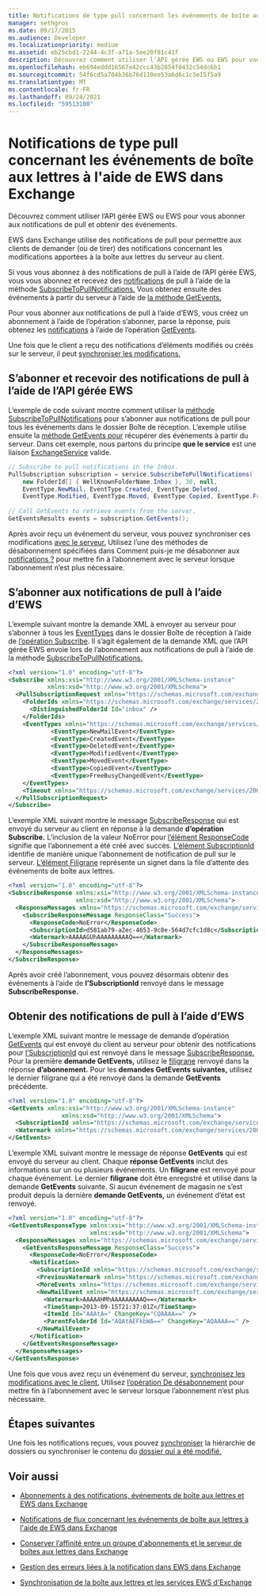 ```yaml
---
title: Notifications de type pull concernant les événements de boîte aux lettres à l'aide de EWS dans Exchange
manager: sethgros
ms.date: 09/17/2015
ms.audience: Developer
ms.localizationpriority: medium
ms.assetid: eb25cbd1-2244-4c3f-a71a-5ee20f81c41f
description: Découvrez comment utiliser l’API gérée EWS ou EWS pour vous abonner aux notifications de pull et obtenir des événements.
ms.openlocfilehash: eb694eddd16567e42ccc43b2854f0432c54dc6b1
ms.sourcegitcommit: 54f6cd5a704b36b76d110ee53a6d6c1c3e15f5a9
ms.translationtype: MT
ms.contentlocale: fr-FR
ms.lasthandoff: 09/24/2021
ms.locfileid: "59513100"
---
```

# <a name="pull-notifications-about-mailbox-events-by-using-ews-in-exchange"></a>Notifications de type pull concernant les événements de boîte aux lettres à l'aide de EWS dans Exchange

Découvrez comment utiliser l’API gérée EWS ou EWS pour vous abonner aux notifications de pull et obtenir des événements.
  
EWS dans Exchange utilise des notifications de pull pour permettre aux clients de demander (ou de tirer) des notifications concernant les modifications apportées à la boîte aux lettres du serveur au client.
  
Si vous vous abonnez à des notifications de pull à l’aide de l’API gérée EWS, vous vous abonnez et recevez des [notifications](how-to-pull-notifications-about-mailbox-events-by-using-ews-in-exchange.md#bk_cepullewsma) de pull à l’aide de la méthode [SubscribeToPullNotifications.](https://msdn.microsoft.com/library/microsoft.exchange.webservices.data.exchangeservice.subscribetopullnotifications%28v=exchg.80%29.aspx) Vous obtenez ensuite des événements à partir du serveur à l’aide de [la méthode GetEvents.](https://msdn.microsoft.com/library/microsoft.exchange.webservices.data.pullsubscription.getevents%28v=exchg.80%29.aspx) 
  
Pour vous abonner aux notifications de [](how-to-pull-notifications-about-mailbox-events-by-using-ews-in-exchange.md#bk_cepullews) pull à l’aide d’EWS, vous créez un abonnement à l’aide de l’opération s’abonner, [](https://msdn.microsoft.com/library/f17c3d08-c79e-41f1-ba31-6e41e7aafd87%28Office.15%29.aspx)parse la réponse, puis obtenez les [notifications](how-to-pull-notifications-about-mailbox-events-by-using-ews-in-exchange.md#bk_getpull) à l’aide de l’opération [GetEvents](https://msdn.microsoft.com/library/f268efe5-9a1a-41a2-b6a6-51fcde7720a1%28Office.15%29.aspx).
  
Une fois que le client a reçu des notifications d’éléments modifiés ou créés sur le serveur, il peut [synchroniser les modifications.](how-to-pull-notifications-about-mailbox-events-by-using-ews-in-exchange.md#bk_nextsteps)
  
## <a name="subscribe-to-and-get-pull-notifications-by-using-the-ews-managed-api"></a>S’abonner et recevoir des notifications de pull à l’aide de l’API gérée EWS
<a name="bk_cepullewsma"> </a>

L’exemple de code suivant montre comment utiliser la [méthode SubscribeToPullNotifications](https://msdn.microsoft.com/library/microsoft.exchange.webservices.data.exchangeservice.subscribetopullnotifications%28v=exchg.80%29.aspx) pour s’abonner aux notifications de pull pour tous les événements dans le dossier Boîte de réception. L’exemple utilise ensuite la [méthode GetEvents pour](https://msdn.microsoft.com/library/microsoft.exchange.webservices.data.pullsubscription.getevents%28v=exchg.80%29.aspx) récupérer des événements à partir du serveur. Dans cet exemple, nous partons du principe **que le service** est une liaison [ExchangeService](https://msdn.microsoft.com/library/microsoft.exchange.webservices.data.exchangeservice%28v=exchg.80%29.aspx) valide. 
  
```cs
// Subscribe to pull notifications in the Inbox.
PullSubscription subscription = service.SubscribeToPullNotifications( 
    new FolderId[] { WellKnownFolderName.Inbox }, 30, null, 
    EventType.NewMail, EventType.Created, EventType.Deleted,
    EventType.Modified, EventType.Moved, EventType.Copied, EventType.FreeBusyChanged); 
 
// Call GetEvents to retrieve events from the server. 
GetEventsResults events = subscription.GetEvents(); 
```

Après avoir reçu un événement du serveur, vous pouvez synchroniser ces modifications [avec le serveur.](how-to-pull-notifications-about-mailbox-events-by-using-ews-in-exchange.md#bk_nextsteps) Utilisez l’une des méthodes de désabonnement spécifiées dans Comment puis-je me désabonner aux [notifications ?](notification-subscriptions-mailbox-events-and-ews-in-exchange.md#bk_notifunsubscribe) pour mettre fin à l’abonnement avec le serveur lorsque l’abonnement n’est plus nécessaire. 
  
## <a name="subscribe-to-pull-notifications-by-using-ews"></a>S’abonner aux notifications de pull à l’aide d’EWS
<a name="bk_cepullews"> </a>

L’exemple suivant montre la demande XML à envoyer au serveur pour s’abonner à tous les [EventTypes](https://msdn.microsoft.com/library/29ded9e5-f191-4aa3-bc3e-500de2fc8818%28Office.15%29.aspx) dans le dossier Boîte de réception à l’aide de [l’opération Subscribe](https://msdn.microsoft.com/library/f17c3d08-c79e-41f1-ba31-6e41e7aafd87%28Office.15%29.aspx). Il s’agit également de la demande XML que l’API gérée EWS envoie lors de l’abonnement aux notifications de pull à l’aide de la méthode [SubscribeToPullNotifications.](https://msdn.microsoft.com/library/microsoft.exchange.webservices.data.exchangeservice.subscribetopullnotifications%28v=exchg.80%29.aspx) 
  
```XML
<?xml version="1.0" encoding="utf-8"?>
<Subscribe xmlns:xsi="http://www.w3.org/2001/XMLSchema-instance" 
           xmlns:xsd="http://www.w3.org/2001/XMLSchema">
  <PullSubscriptionRequest xmlns="https://schemas.microsoft.com/exchange/services/2006/messages">
    <FolderIds xmlns="https://schemas.microsoft.com/exchange/services/2006/types">
      <DistinguishedFolderId Id="inbox" />
    </FolderIds>
    <EventTypes xmlns="https://schemas.microsoft.com/exchange/services/2006/types">
            <EventType>NewMailEvent</EventType>
            <EventType>CreatedEvent</EventType>
            <EventType>DeletedEvent</EventType>
            <EventType>ModifiedEvent</EventType>
            <EventType>MovedEvent</EventType>
            <EventType>CopiedEvent</EventType>
            <EventType>FreeBusyChangedEvent</EventType>
    </EventTypes>
    <Timeout xmlns="https://schemas.microsoft.com/exchange/services/2006/types">30</Timeout>
  </PullSubscriptionRequest>
</Subscribe>
```

L’exemple XML suivant montre le message [SubscribeResponse](https://msdn.microsoft.com/library/fd87e9b7-c231-44fa-9f5b-19ae96cda5cc%28Office.15%29.aspx) qui est envoyé du serveur au client en réponse à la demande **d’opération Subscribe.** L’inclusion de la valeur NoError pour [l’élément ResponseCode](https://msdn.microsoft.com/library/4b84d670-74c9-4d6d-84e7-f0a9f76f0d93%28Office.15%29.aspx) signifie que l’abonnement a été créé avec succès. [L’élément SubscriptionId](https://msdn.microsoft.com/library/77c0abab-69e8-428e-8c20-22258e4ef71b%28Office.15%29.aspx) identifie de manière unique l’abonnement de notification de pull sur le serveur. [L’élément Filigrane](https://msdn.microsoft.com/library/e1545046-94f9-4ac7-af1c-ea81dfb6822c%28Office.15%29.aspx) représente un signet dans la file d’attente des événements de boîte aux lettres. 
  
```XML
<?xml version="1.0" encoding="utf-8"?>
<SubscribeResponse xmlns:xsi="http://www.w3.org/2001/XMLSchema-instance" 
                   xmlns:xsd="http://www.w3.org/2001/XMLSchema">
  <ResponseMessages xmlns="https://schemas.microsoft.com/exchange/services/2006/messages">
    <SubscribeResponseMessage ResponseClass="Success">
      <ResponseCode>NoError</ResponseCode>
      <SubscriptionId>d581ab79-a2ec-4653-9c8e-564d7cfc1d8c</SubscriptionId>
      <Watermark>AAAAAGUhAAAAAAAAAQ==</Watermark>
    </SubscribeResponseMessage>
  </ResponseMessages>
</SubscribeResponse>
```

Après avoir créé l’abonnement, vous pouvez désormais obtenir des événements à l’aide de **l’SubscriptionId** renvoyé dans le message **SubscribeResponse.** 
  
## <a name="get-pull-notifications-by-using-ews"></a>Obtenir des notifications de pull à l’aide d’EWS
<a name="bk_getpull"> </a>

L’exemple XML suivant montre le message de demande d’opération [GetEvents](https://msdn.microsoft.com/library/f268efe5-9a1a-41a2-b6a6-51fcde7720a1%28Office.15%29.aspx) qui est envoyé du client au serveur pour obtenir des notifications pour [l’SubscriptionId](https://msdn.microsoft.com/library/77c0abab-69e8-428e-8c20-22258e4ef71b%28Office.15%29.aspx) qui est renvoyé dans le message [SubscribeResponse.](https://msdn.microsoft.com/library/fd87e9b7-c231-44fa-9f5b-19ae96cda5cc%28Office.15%29.aspx) Pour la première **demande GetEvents,** utilisez le [filigrane](https://msdn.microsoft.com/library/e1545046-94f9-4ac7-af1c-ea81dfb6822c%28Office.15%29.aspx) renvoyé dans la réponse **d’abonnement.** Pour les **demandes GetEvents suivantes,** utilisez le dernier filigrane qui a été renvoyé dans la demande **GetEvents** précédente.  
  
```XML
<?xml version="1.0" encoding="utf-8"?>
<GetEvents xmlns:xsi="http://www.w3.org/2001/XMLSchema-instance" 
               xmlns:xsd="http://www.w3.org/2001/XMLSchema">
  <SubscriptionId xmlns="https://schemas.microsoft.com/exchange/services/2006/messages">d581ab79-a2ec-4653-9c8e-564d7cfc1d8c</SubscriptionId>
  <Watermark xmlns="https://schemas.microsoft.com/exchange/services/2006/messages">AAAAAGUhAAAAAAAAAQ==</Watermark>
</GetEvents>
```

L’exemple XML suivant montre le message de réponse **GetEvents** qui est envoyé du serveur au client. Chaque **réponse GetEvents** inclut des informations sur un ou plusieurs événements. Un **filigrane** est renvoyé pour chaque événement. Le dernier **filigrane** doit être enregistré et utilisé dans la demande **GetEvents** suivante. Si aucun événement de magasin ne s’est produit depuis la dernière **demande GetEvents,** un événement d’état est renvoyé. 
  
```XML
<?xml version="1.0" encoding="utf-8"?>
<GetEventsResponseType xmlns:xsi="http://www.w3.org/2001/XMLSchema-instance" 
                       xmlns:xsd="http://www.w3.org/2001/XMLSchema">
  <ResponseMessages xmlns="https://schemas.microsoft.com/exchange/services/2006/messages">
    <GetEventsResponseMessage ResponseClass="Success">
      <ResponseCode>NoError</ResponseCode>
      <Notification>
        <SubscriptionId xmlns="https://schemas.microsoft.com/exchange/services/2006/types">d581ab79-a2ec-4653-9c8e-564d7cfc1d8c</SubscriptionId>
        <PreviousWatermark xmlns="https://schemas.microsoft.com/exchange/services/2006/types">AAAAAGUhAAAAAAAAAQ==</PreviousWatermark>
        <MoreEvents xmlns="https://schemas.microsoft.com/exchange/services/2006/types">false</MoreEvents>
        <NewMailEvent xmlns="https://schemas.microsoft.com/exchange/services/2006/types">
          <Watermark>AAAAAHMhAAAAAAAAAQ==</Watermark>
          <TimeStamp>2013-09-15T21:37:01Z</TimeStamp>
          <ItemId Id="AAAtA=" ChangeKey="CQAAAA==" />
          <ParentFolderId Id="AQAtAEFkbWA==" ChangeKey="AQAAAA==" />
        </NewMailEvent>
      </Notification>
    </GetEventsResponseMessage>
  </ResponseMessages>
</GetEventsResponse>
```

Une fois que vous avez reçu un événement du serveur, [synchronisez les modifications avec le client.](how-to-pull-notifications-about-mailbox-events-by-using-ews-in-exchange.md#bk_nextsteps) Utilisez [l’opération De désabonnement](https://msdn.microsoft.com/library/994a9d2b-1501-4804-90f0-12bd914496ec%28Office.15%29.aspx) pour mettre fin à l’abonnement avec le serveur lorsque l’abonnement n’est plus nécessaire. 
  
## <a name="next-steps"></a>Étapes suivantes
<a name="bk_nextsteps"> </a>

Une fois les notifications reçues, vous pouvez [synchroniser](how-to-synchronize-folders-by-using-ews-in-exchange.md) la hiérarchie de dossiers ou synchroniser le contenu du [dossier qui a été modifié.](how-to-synchronize-items-by-using-ews-in-exchange.md)
  
## <a name="see-also"></a>Voir aussi


- [Abonnements à des notifications, événements de boîte aux lettres et EWS dans Exchange](notification-subscriptions-mailbox-events-and-ews-in-exchange.md)
    
- [Notifications de flux concernant les événements de boîte aux lettres à l'aide de EWS dans Exchange](how-to-stream-notifications-about-mailbox-events-by-using-ews-in-exchange.md)
    
- [Conserver l’affinité entre un groupe d'abonnements et le serveur de boîtes aux lettres dans Exchange](how-to-maintain-affinity-between-group-of-subscriptions-and-mailbox-server.md)
    
- [Gestion des erreurs liées à la notification dans EWS dans Exchange](handling-notification-related-errors-in-ews-in-exchange.md)
    
- [Synchronisation de la boîte aux lettres et les services EWS d'Exchange](mailbox-synchronization-and-ews-in-exchange.md)
    

